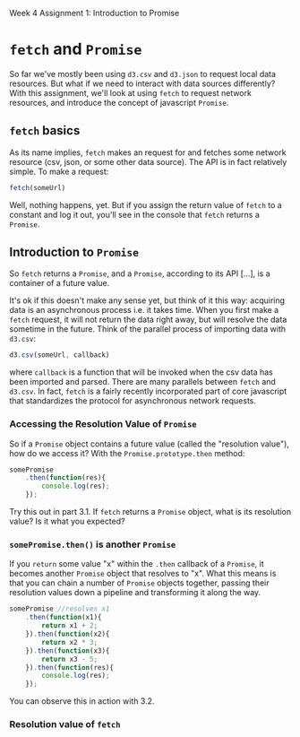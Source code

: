 Week 4 Assignment 1: Introduction to Promise

# `fetch` and `Promise`

So far we've mostly been using `d3.csv` and `d3.json` to request local data resources. But what if we need to interact with data sources differently? With this assignment, we'll look at using `fetch` to request network resources, and introduce the concept of javascript `Promise`.

## `fetch` basics
As its name implies, `fetch` makes an request for and fetches some network resource (csv, json, or some other data source). The API is in fact relatively simple. To make a request:
```js
fetch(someUrl)
```
Well, nothing happens, yet. But if you assign the return value of `fetch` to a constant and log it out, you'll see in the console that `fetch` returns a `Promise`.

## Introduction to `Promise`
So `fetch` returns a `Promise`, and a `Promise`, according to its API [...], is a container of a future value.

It's ok if this doesn't make any sense yet, but think of it this way: acquiring data is an asynchronous process i.e. it takes time. When you first make a `fetch` request, it will not return the data right away, but will resolve the data sometime in the future. Think of the parallel process of importing data with `d3.csv`:
```js
d3.csv(someUrl, callback)
```
where `callback` is a function that will be invoked when the csv data has been imported and parsed. There are many parallels between `fetch` and `d3.csv`. In fact, `fetch` is a fairly recently incorporated part of core javascript that standardizes the protocol for asynchronous network requests.

### Accessing the Resolution Value of `Promise`
So if a `Promise` object contains a future value (called the "resolution value"), how do we access it? With the `Promise.prototype.then` method:
```js
somePromise
	.then(function(res){
		console.log(res);
	});
```
Try this out in part 3.1. If `fetch` returns a `Promise` object, what is its resolution value? Is it what you expected?

### `somePromise.then()` is another `Promise`
If you `return` some value "x" within the `.then` callback of a `Promise`, it becomes another `Promise` object that resolves to "x". What this means is that you can chain a number of `Promise` objects together, passing their resolution values down a pipeline and transforming it along the way.
```js
somePromise //resolves x1
	.then(function(x1){
		return x1 + 2;
	}).then(function(x2){
		return x2 * 3;
	}).then(function(x3){
		return x3 - 5;
	}).then(function(res){
		console.log(res);
	});
```
You can observe this in action with 3.2.

### Resolution value of `fetch`
